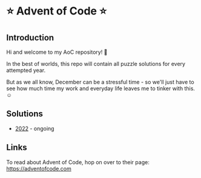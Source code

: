 # ⭐ Advent of Code ⭐

## Introduction

Hi and welcome to my AoC repository! 🎄

In the best of worlds, this repo will contain all puzzle solutions for every attempted year. 

But as we all know, December can be a stressful time - so we'll just have to see how much time my work and everyday life leaves me to tinker with this. ☺️

## Solutions
* [2022](./2022) - ongoing

## Links
To read about Advent of Code, hop on over to their page: https://adventofcode.com